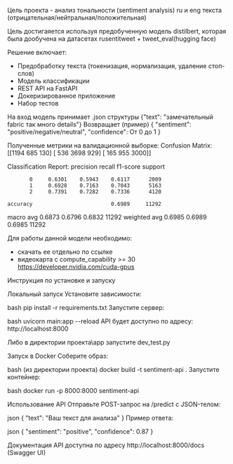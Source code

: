 Цель проекта - анализ тональности (sentiment analysis) ru и eng текста (отрицательная/нейтральная/положительная)

Цель достигаяется используя предобученную модель distilbert, которая была дообучена на датасетах rusentitweet + tweet_eval(hugging face)

Решение включает:
- Предобработку текста (токенизация, нормализация, удаление стоп-слов)
- Модель классификации
- REST API на FastAPI
- Докеризированное приложение
- Набор тестов

На вход модель принимает .json структуры
{"text": "замечательный fabric так много details"}
Возвращает (пример)
{
  "sentiment": "positive/negative/neutral",
  "confidence": От 0 до 1
}

Полученные метрики на валидационной выборке:
Confusion Matrix:
[[1194  685  130]
 [ 536 3698  929]
 [ 165  955 3000]]

Classification Report:
              precision    recall  f1-score   support

           0     0.6301    0.5943    0.6117      2009
           1     0.6928    0.7163    0.7043      5163
           2     0.7391    0.7282    0.7336      4120

    accuracy                         0.6989     11292
   macro avg     0.6873    0.6796    0.6832     11292
weighted avg     0.6985    0.6989    0.6985     11292

Для работы данной модели необходимо:
- скачать ее отдельно по ссылке 
- видеокарта с compute_capability >= 30
  https://developer.nvidia.com/cuda-gpus

Инструкция по установке и запуску

Локальный запуск
Установите зависимости:

bash
pip install -r requirements.txt
Запустите сервер:

bash
uvicorn main:app --reload
API будет доступно по адресу: http://localhost:8000

Либо в директории проекта\app запустите dev_test.py

Запуск в Docker
Соберите образ:

bash (из директории проекта)
docker build -t sentiment-api .
Запустите контейнер:

bash
docker run -p 8000:8000 sentiment-api

Использование API
Отправьте POST-запрос на /predict с JSON-телом:

json
{
  "text": "Ваш текст для анализа"
}
Пример ответа:

json
{
  "sentiment": "positive",
  "confidence": 0.87
}

Документация API доступна по адресу http://localhost:8000/docs (Swagger UI)
